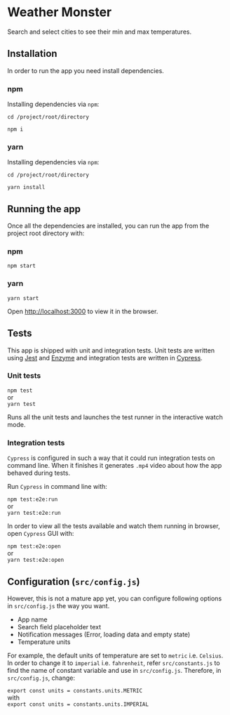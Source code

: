 # Weather Monster

Search and select cities to see their min and max temperatures.

## Installation

In order to run the app you need install dependencies.

### npm

Installing dependencies via `npm`:

`cd /project/root/directory`

`npm i`

### yarn

Installing dependencies via `npm`:

`cd /project/root/directory`

`yarn install`

## Running the app

Once all the dependencies are installed, you can run the app from the project root directory with:

### npm

`npm start`

### yarn

`yarn start`

Open [http://localhost:3000](http://localhost:3000) to view it in the browser.

## Tests

This app is shipped with unit and integration tests. Unit tests are written using [Jest](https://jestjs.io/) and [Enzyme](https://airbnb.io/enzyme/) and integration tests are written in [Cypress](https://www.cypress.io/).

### Unit tests

`npm test` <br/>or<br/>
`yarn test`

Runs all the unit tests and launches the test runner in the interactive watch mode.

### Integration tests

`Cypress` is configured in such a way that it could run integration tests on command line. When it finishes it generates `.mp4` video about how the app behaved during tests.

Run `Cypress` in command line with:

`npm test:e2e:run`<br/>or<br/>
`yarn test:e2e:run`

In order to view all the tests available and watch them running in browser, open `Cypress` GUI with:

`npm test:e2e:open`<br/>or<br/>
`yarn test:e2e:open`

## Configuration (`src/config.js`)

However, this is not a mature app yet, you can configure following options in `src/config.js` the way you want.

- App name
- Search field placeholder text
- Notification messages (Error, loading data and empty state)
- Temperature units

For example, the default units of temperature are set to `metric` i.e. `Celsius`. In order to change it to `imperial` i.e. `fahrenheit`, refer `src/constants.js` to find the name of constant variable and use in `src/config.js`. Therefore, in `src/config.js`, change:

`export const units = constants.units.METRIC` <br/>with<br/>
`export const units = constants.units.IMPERIAL`
